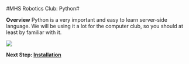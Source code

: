 #MHS Robotics Club: Python#

**Overview**
Python is a very important and easy to learn server-side language. We will be using it a lot for the computer club, so you should at least by familiar with it.

<img src="http://imgs.xkcd.com/comics/python.png">

**Next Step: [Installation](install.md)**